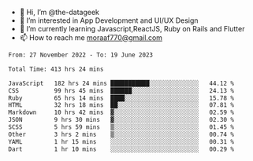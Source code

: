 - 👋 Hi, I’m @the-datageek
- 👀 I’m interested in App Development and UI/UX Design
- 🌱 I’m currently learning Javascript,ReactJS, Ruby on Rails and Flutter
- 📫 How to reach me moraaf770@gmail.com

<!---
the-datageek/the-datageek is a ✨ special ✨ repository because its `README.md` (this file) appears on your GitHub profile.
You can click the Preview link to take a look at your changes.
--->
<!--START_SECTION:waka-->

```txt
From: 27 November 2022 - To: 19 June 2023

Total Time: 413 hrs 24 mins

JavaScript   182 hrs 24 mins ███████████░░░░░░░░░░░░░░   44.12 %
CSS          99 hrs 45 mins  ██████░░░░░░░░░░░░░░░░░░░   24.13 %
Ruby         65 hrs 14 mins  ████░░░░░░░░░░░░░░░░░░░░░   15.78 %
HTML         32 hrs 18 mins  ██░░░░░░░░░░░░░░░░░░░░░░░   07.81 %
Markdown     10 hrs 42 mins  ▓░░░░░░░░░░░░░░░░░░░░░░░░   02.59 %
JSON         9 hrs 30 mins   ▓░░░░░░░░░░░░░░░░░░░░░░░░   02.30 %
SCSS         5 hrs 59 mins   ▒░░░░░░░░░░░░░░░░░░░░░░░░   01.45 %
Other        3 hrs 2 mins    ▒░░░░░░░░░░░░░░░░░░░░░░░░   00.74 %
YAML         1 hr 15 mins    ░░░░░░░░░░░░░░░░░░░░░░░░░   00.31 %
Dart         1 hr 10 mins    ░░░░░░░░░░░░░░░░░░░░░░░░░   00.29 %
```

<!--END_SECTION:waka-->
